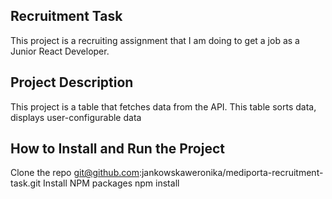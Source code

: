 ## Recruitment Task

This project is a recruiting assignment that I am doing to get a job as a Junior React Developer.

## Project Description

This project is a table that fetches data from the API. This table sorts data, displays user-configurable data

## How to Install and Run the Project

Clone the repo git@github.com:jankowskaweronika/mediporta-recruitment-task.git
Install NPM packages npm install

